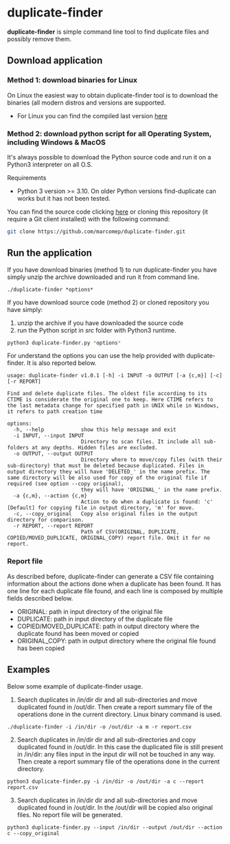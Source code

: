 # duplicate-finder
**duplicate-finder** is simple command line tool to find duplicate files and possibly remove them.

## Download application

### Method 1: download binaries for Linux

On Linux the easiest way to obtain duplicate-finder tool is to download the binaries (all modern distros and versions are supported.

- For Linux you can find the compiled last version [here](https://github.com/marcomep/duplicate-finder/releases)

### Method 2: download python script for all Operating System, including Windows & MacOS

It's always possible to download the Python source code and run it on a Python3 interpreter on all O.S.

Requirements
- Python 3 version >= 3.10. On older Python versions find-duplicate can works but it has not been tested.

You can find the source code clicking [here](https://github.com/marcomep/duplicate-finder/releases) or cloning this repository (it require a Git client installed) with the following command:

```bash
git clone https://github.com/marcomep/duplicate-finder.git
```

## Run the application
If you have download binaries (method 1) to run duplicate-finder you have simply unzip the archive downloaded and run it from command line.

```
./duplicate-finder *options*
```

If you have download source code (method 2) or cloned repository you have simply:

1. unzip the archive if you have downloaded the source code 
2. run the Python script in *src* folder with Python3 runtime.

```bash
python3 duplicate-finder.py *options*
```

For understand the options you can use the help provided with duplicate-finder. It is also reported below.

```
usage: duplicate-finder v1.0.1 [-h] -i INPUT -o OUTPUT [-a {c,m}] [-c] [-r REPORT]

Find and delete duplicate files. The oldest file according to its CTIME is considerate the original one to keep. Here CTIME refers to the last metadata change for specified path in UNIX while in Windows, it refers to path creation time

options:
  -h, --help            show this help message and exit
  -i INPUT, --input INPUT
                        Directory to scan files. It include all sub-folders at any depths. Hidden files are excluded.
  -o OUTPUT, --output OUTPUT
                        Directory where to move/copy files (with their sub-directory) that must be deleted because duplicated. Files in output directory they will have 'DELETED_' in the name prefix. The same directory will be also used for copy of the original file if required (see option --copy original),
                        they will have 'ORIGINAL_' in the name prefix.
  -a {c,m}, --action {c,m}
                        Action to do when a duplicate is found: 'c' [Default] for copying file in output directory, 'm' for move.
  -c, --copy_original   Copy also original files in the output directory for comparison.
  -r REPORT, --report REPORT
                        Path of CSV(ORIGINAL, DUPLICATE, COPIED/MOVED_DUPLICATE, ORIGINAL_COPY) report file. Omit it for no report.
```

### Report file

As described before, duplicate-finder can generate a CSV file containing information about the actions done when a duplicate has been found. It has one line for each duplicate file found, and each line is composed by multiple fields described below.

- ORIGINAL: path in input directory of the original file
- DUPLICATE: path in input directory of the duplicate file
- COPIED/MOVED_DUPLICATE: path in output directory where the duplicate found has been moved or copied
- ORIGINAL_COPY: path in output directory where the original file found has been copied

## Examples

Below some example of duplicate-finder usage.

1. Search duplicates in /in/dir dir and all sub-directories and move duplicated found in /out/dir. Then create a report summary file of the operations done in the current directory. Linux binary command is used.
```
./duplicate-finder -i /in/dir -o /out/dir -a m -r report.csv
```

2. Search duplicates in /in/dir dir and all sub-directories and copy duplicated found in /out/dir. In this case the duplicated file is still present in /in/dir: any files input in the input dir will not be touched in any way. Then create a report summary file of the operations done in the current directory.
```
python3 duplicate-finder.py -i /in/dir -o /out/dir -a c --report report.csv
```

3. Search duplicates in /in/dir dir and all sub-directories and move duplicated found in /out/dir. In the /out/dir will be copied also original files. No report file will be generated.
```
python3 duplicate-finder.py --input /in/dir --output /out/dir --action c --copy_original
```
